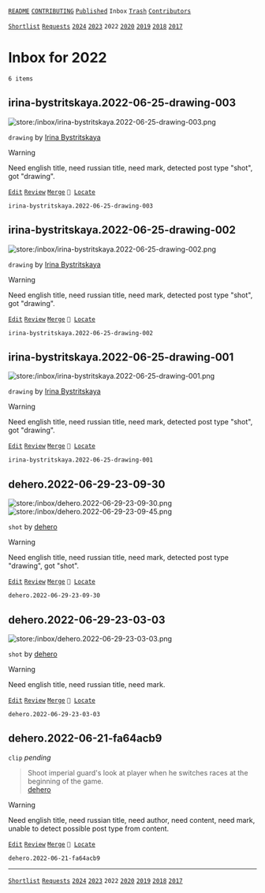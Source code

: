 [`README`](../../README.md) [`CONTRIBUTING`](../../CONTRIBUTING.md) [`Published`](../published/index.md) `Inbox` [`Trash`](../trash/index.md) [`Contributors`](../contributors.md)

[`Shortlist`](shortlist.md) [`Requests`](requests.md) [`2024`](index.md) [`2023`](2023.md) `2022` [`2020`](2020.md) [`2019`](2019.md) [`2018`](2018.md) [`2017`](2017.md)

# Inbox for 2022

`6 items`

## <span id="irina-bystritskaya.2022-06-25-drawing-003">irina-bystritskaya.2022-06-25-drawing-003</span>

![store:/inbox/irina-bystritskaya.2022-06-25-drawing-003.png](../../assets/previews/inbox/irina-bystritskaya.2022-06-25-drawing-003.avif "irina-bystritskaya.2022-06-25-drawing-003")

`drawing` by [Irina Bystritskaya](../contributors.md#irina-bystritskaya)

> [!WARNING]
> Need english title, need russian title, need mark, detected post type "shot", got "drawing".

[`Edit`](https://github.com/dehero/mwscr/issues/new?labels=editing&amp;template=editing.yml&amp;title=irina-bystritskaya.2022-06-25-drawing-003&amp;postContent=store%3A%2Finbox%2Firina-bystritskaya.2022-06-25-drawing-003.png&amp;postTitle=&amp;postTitleRu=&amp;postAuthor=irina-bystritskaya&amp;postType=drawing&amp;postEngine=&amp;postAddon=&amp;postTags=&amp;postLocation=&amp;postMark=&amp;postViolation=&amp;postTrash=&amp;postRequest=) [`Review`](https://github.com/dehero/mwscr/issues/new?labels=review&amp;template=review.yml&amp;title=irina-bystritskaya.2022-06-25-drawing-003) [`Merge`](https://github.com/dehero/mwscr/issues/new?labels=merging&amp;template=merging.yml&amp;title=irina-bystritskaya.2022-06-25-drawing-003) <code>📍 [Locate](https://github.com/dehero/mwscr/issues/new?labels=location&template=location.yml&title=irina-bystritskaya.2022-06-25-drawing-003)</code>

```
irina-bystritskaya.2022-06-25-drawing-003
```

## <span id="irina-bystritskaya.2022-06-25-drawing-002">irina-bystritskaya.2022-06-25-drawing-002</span>

![store:/inbox/irina-bystritskaya.2022-06-25-drawing-002.png](../../assets/previews/inbox/irina-bystritskaya.2022-06-25-drawing-002.avif "irina-bystritskaya.2022-06-25-drawing-002")

`drawing` by [Irina Bystritskaya](../contributors.md#irina-bystritskaya)

> [!WARNING]
> Need english title, need russian title, need mark, detected post type "shot", got "drawing".

[`Edit`](https://github.com/dehero/mwscr/issues/new?labels=editing&amp;template=editing.yml&amp;title=irina-bystritskaya.2022-06-25-drawing-002&amp;postContent=store%3A%2Finbox%2Firina-bystritskaya.2022-06-25-drawing-002.png&amp;postTitle=&amp;postTitleRu=&amp;postAuthor=irina-bystritskaya&amp;postType=drawing&amp;postEngine=&amp;postAddon=&amp;postTags=&amp;postLocation=&amp;postMark=&amp;postViolation=&amp;postTrash=&amp;postRequest=) [`Review`](https://github.com/dehero/mwscr/issues/new?labels=review&amp;template=review.yml&amp;title=irina-bystritskaya.2022-06-25-drawing-002) [`Merge`](https://github.com/dehero/mwscr/issues/new?labels=merging&amp;template=merging.yml&amp;title=irina-bystritskaya.2022-06-25-drawing-002) <code>📍 [Locate](https://github.com/dehero/mwscr/issues/new?labels=location&template=location.yml&title=irina-bystritskaya.2022-06-25-drawing-002)</code>

```
irina-bystritskaya.2022-06-25-drawing-002
```

## <span id="irina-bystritskaya.2022-06-25-drawing-001">irina-bystritskaya.2022-06-25-drawing-001</span>

![store:/inbox/irina-bystritskaya.2022-06-25-drawing-001.png](../../assets/previews/inbox/irina-bystritskaya.2022-06-25-drawing-001.avif "irina-bystritskaya.2022-06-25-drawing-001")

`drawing` by [Irina Bystritskaya](../contributors.md#irina-bystritskaya)

> [!WARNING]
> Need english title, need russian title, need mark, detected post type "shot", got "drawing".

[`Edit`](https://github.com/dehero/mwscr/issues/new?labels=editing&amp;template=editing.yml&amp;title=irina-bystritskaya.2022-06-25-drawing-001&amp;postContent=store%3A%2Finbox%2Firina-bystritskaya.2022-06-25-drawing-001.png&amp;postTitle=&amp;postTitleRu=&amp;postAuthor=irina-bystritskaya&amp;postType=drawing&amp;postEngine=&amp;postAddon=&amp;postTags=&amp;postLocation=&amp;postMark=&amp;postViolation=&amp;postTrash=&amp;postRequest=) [`Review`](https://github.com/dehero/mwscr/issues/new?labels=review&amp;template=review.yml&amp;title=irina-bystritskaya.2022-06-25-drawing-001) [`Merge`](https://github.com/dehero/mwscr/issues/new?labels=merging&amp;template=merging.yml&amp;title=irina-bystritskaya.2022-06-25-drawing-001) <code>📍 [Locate](https://github.com/dehero/mwscr/issues/new?labels=location&template=location.yml&title=irina-bystritskaya.2022-06-25-drawing-001)</code>

```
irina-bystritskaya.2022-06-25-drawing-001
```

## <span id="dehero.2022-06-29-23-09-30">dehero.2022-06-29-23-09-30</span>

![store:/inbox/dehero.2022-06-29-23-09-30.png](../../assets/previews/inbox/dehero.2022-06-29-23-09-30.avif "dehero.2022-06-29-23-09-30")
![store:/inbox/dehero.2022-06-29-23-09-45.png](../../assets/previews/inbox/dehero.2022-06-29-23-09-45.avif "dehero.2022-06-29-23-09-45")

`shot` by [dehero](../contributors.md#dehero)

> [!WARNING]
> Need english title, need russian title, need mark, detected post type "drawing", got "shot".

[`Edit`](https://github.com/dehero/mwscr/issues/new?labels=editing&amp;template=editing.yml&amp;title=dehero.2022-06-29-23-09-30&amp;postContent=store%3A%2Finbox%2Fdehero.2022-06-29-23-09-30.png%0Astore%3A%2Finbox%2Fdehero.2022-06-29-23-09-45.png&amp;postTitle=&amp;postTitleRu=&amp;postAuthor=dehero&amp;postType=shot&amp;postEngine=&amp;postAddon=&amp;postTags=&amp;postLocation=&amp;postMark=&amp;postViolation=&amp;postTrash=&amp;postRequest=) [`Review`](https://github.com/dehero/mwscr/issues/new?labels=review&amp;template=review.yml&amp;title=dehero.2022-06-29-23-09-30) [`Merge`](https://github.com/dehero/mwscr/issues/new?labels=merging&amp;template=merging.yml&amp;title=dehero.2022-06-29-23-09-30) <code>📍 [Locate](https://github.com/dehero/mwscr/issues/new?labels=location&template=location.yml&title=dehero.2022-06-29-23-09-30)</code>

```
dehero.2022-06-29-23-09-30
```

## <span id="dehero.2022-06-29-23-03-03">dehero.2022-06-29-23-03-03</span>

![store:/inbox/dehero.2022-06-29-23-03-03.png](../../assets/previews/inbox/dehero.2022-06-29-23-03-03.avif "dehero.2022-06-29-23-03-03")

`shot` by [dehero](../contributors.md#dehero)

> [!WARNING]
> Need english title, need russian title, need mark.

[`Edit`](https://github.com/dehero/mwscr/issues/new?labels=editing&amp;template=editing.yml&amp;title=dehero.2022-06-29-23-03-03&amp;postContent=store%3A%2Finbox%2Fdehero.2022-06-29-23-03-03.png&amp;postTitle=&amp;postTitleRu=&amp;postAuthor=dehero&amp;postType=shot&amp;postEngine=&amp;postAddon=&amp;postTags=&amp;postLocation=&amp;postMark=&amp;postViolation=&amp;postTrash=&amp;postRequest=) [`Review`](https://github.com/dehero/mwscr/issues/new?labels=review&amp;template=review.yml&amp;title=dehero.2022-06-29-23-03-03) [`Merge`](https://github.com/dehero/mwscr/issues/new?labels=merging&amp;template=merging.yml&amp;title=dehero.2022-06-29-23-03-03) <code>📍 [Locate](https://github.com/dehero/mwscr/issues/new?labels=location&template=location.yml&title=dehero.2022-06-29-23-03-03)</code>

```
dehero.2022-06-29-23-03-03
```

## <span id="dehero.2022-06-21-fa64acb9">dehero.2022-06-21-fa64acb9</span>

`clip` _pending_

> Shoot imperial guard&#39;s look at player when he switches races at the beginning of the game.  
> [dehero](../contributors.md#dehero "2022-06-21")

> [!WARNING]
> Need english title, need russian title, need author, need content, need mark, unable to detect possible post type from content.

[`Edit`](https://github.com/dehero/mwscr/issues/new?labels=editing&amp;template=editing.yml&amp;title=dehero.2022-06-21-fa64acb9&amp;postContent=&amp;postTitle=&amp;postTitleRu=&amp;postAuthor=&amp;postType=clip&amp;postEngine=&amp;postAddon=&amp;postTags=&amp;postLocation=&amp;postMark=&amp;postViolation=&amp;postTrash=&amp;postRequest=Shoot+imperial+guard%27s+look+at+player+when+he+switches+races+at+the+beginning+of+the+game.) [`Review`](https://github.com/dehero/mwscr/issues/new?labels=review&amp;template=review.yml&amp;title=dehero.2022-06-21-fa64acb9) [`Merge`](https://github.com/dehero/mwscr/issues/new?labels=merging&amp;template=merging.yml&amp;title=dehero.2022-06-21-fa64acb9) <code>📍 [Locate](https://github.com/dehero/mwscr/issues/new?labels=location&template=location.yml&title=dehero.2022-06-21-fa64acb9)</code>

```
dehero.2022-06-21-fa64acb9
```

---

[`Shortlist`](shortlist.md) [`Requests`](requests.md) [`2024`](index.md) [`2023`](2023.md) `2022` [`2020`](2020.md) [`2019`](2019.md) [`2018`](2018.md) [`2017`](2017.md)
